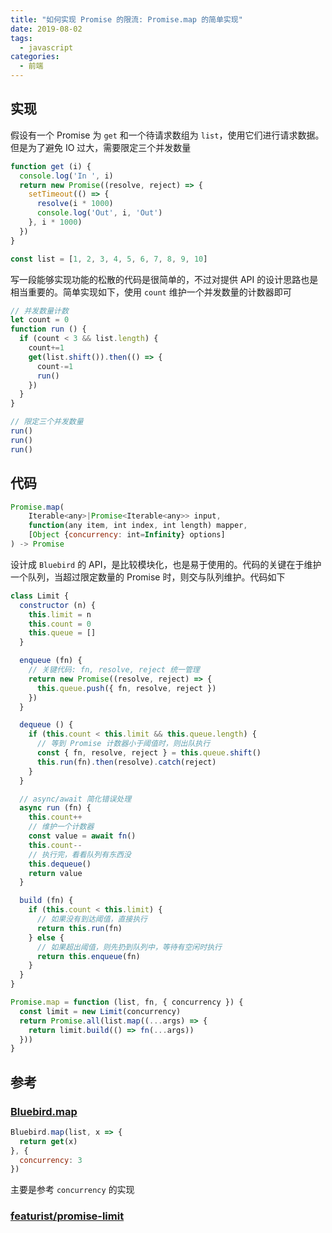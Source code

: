 ```yaml
---
title: "如何实现 Promise 的限流: Promise.map 的简单实现"
date: 2019-08-02
tags:
  - javascript
categories:
  - 前端
---
```


## 实现

假设有一个 Promise 为 `get` 和一个待请求数组为 `list`，使用它们进行请求数据。但是为了避免 IO 过大，需要限定三个并发数量

``` javascript
function get (i) {
  console.log('In ', i)
  return new Promise((resolve, reject) => {
    setTimeout(() => {
      resolve(i * 1000) 
      console.log('Out', i, 'Out')
    }, i * 1000)
  })
}

const list = [1, 2, 3, 4, 5, 6, 7, 8, 9, 10]
```

<!--more-->

写一段能够实现功能的松散的代码是很简单的，不过对提供 API 的设计思路也是相当重要的。简单实现如下，使用 `count` 维护一个并发数量的计数器即可

``` javascript
// 并发数量计数
let count = 0
function run () {
  if (count < 3 && list.length) {
    count+=1
    get(list.shift()).then(() => {
      count-=1 
      run()
    })
  }
}

// 限定三个并发数量
run()
run()
run()
```

## 代码

``` javascript
Promise.map(
    Iterable<any>|Promise<Iterable<any>> input,
    function(any item, int index, int length) mapper,
    [Object {concurrency: int=Infinity} options]
) -> Promise
```

设计成 `Bluebird` 的 API，是比较模块化，也是易于使用的。代码的关键在于维护一个队列，当超过限定数量的 Promise 时，则交与队列维护。代码如下

``` javascript
class Limit {
  constructor (n) {
    this.limit = n
    this.count = 0
    this.queue = []
  }

  enqueue (fn) {
    // 关键代码: fn, resolve, reject 统一管理
    return new Promise((resolve, reject) => {
      this.queue.push({ fn, resolve, reject })
    })
  }

  dequeue () {
    if (this.count < this.limit && this.queue.length) {
      // 等到 Promise 计数器小于阈值时，则出队执行
      const { fn, resolve, reject } = this.queue.shift()
      this.run(fn).then(resolve).catch(reject)
    }
  }

  // async/await 简化错误处理
  async run (fn) {
    this.count++
    // 维护一个计数器
    const value = await fn()
    this.count--
    // 执行完，看看队列有东西没
    this.dequeue()
    return value
  }

  build (fn) {
    if (this.count < this.limit) {
      // 如果没有到达阈值，直接执行
      return this.run(fn)
    } else {
      // 如果超出阈值，则先扔到队列中，等待有空闲时执行
      return this.enqueue(fn)
    }
  }
}

Promise.map = function (list, fn, { concurrency }) {
  const limit = new Limit(concurrency)
  return Promise.all(list.map((...args) => {
    return limit.build(() => fn(...args))
  }))
}
```

## 参考

### [Bluebird.map](http://bluebirdjs.com/docs/api/promise.map.html)

``` javascript
Bluebird.map(list, x => {
  return get(x)
}, {
  concurrency: 3
})
```

主要是参考 `concurrency` 的实现

### [featurist/promise-limit](https://github.com/featurist/promise-limit)
